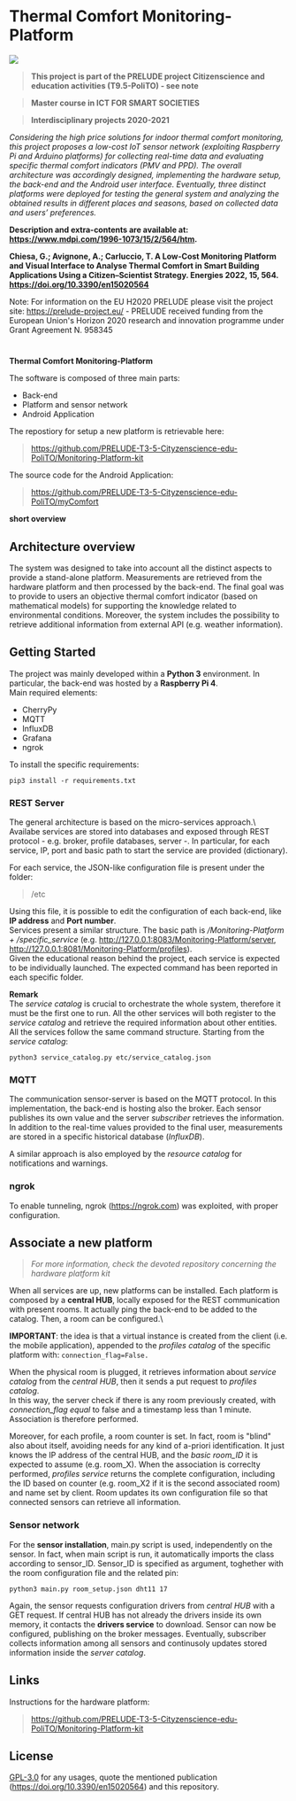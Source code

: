 # Thermal Comfort Monitoring-Platform
![](https://www.politocomunica.polito.it/var/politocomunica/storage/images/media/images/marchio_e_logotipo_politecnico_di_torino/55127-3-ita-IT/marchio_e_logotipo_politecnico_di_torino_full.png) 


> **This project is part of the PRELUDE project Citizenscience and education activities (T9.5-PoliTO) - see note**

> **Master course in ICT FOR SMART SOCIETIES**

> **Interdisciplinary projects 2020-2021**

*Considering the high price solutions for indoor thermal comfort monitoring, this project proposes a low-cost IoT sensor network (exploiting Raspberry Pi and Arduino platforms) for collecting real-time data and evaluating specific thermal comfort indicators (PMV and PPD). The overall architecture was accordingly designed, implementing the hardware setup, the back-end and the Android user interface. Eventually, three distinct platforms were deployed for testing the general system and analyzing the obtained results in different places and seasons, based on collected data and users’ preferences.*

**Description and extra-contents are available at: https://www.mdpi.com/1996-1073/15/2/564/htm.**

**Chiesa, G.; Avignone, A.; Carluccio, T. A Low-Cost Monitoring Platform and Visual Interface to Analyse Thermal Comfort in Smart Building Applications Using a Citizen–Scientist Strategy. Energies 2022, 15, 564. https://doi.org/10.3390/en15020564**

Note: For information on the EU H2020 PRELUDE please visit the project site: https://prelude-project.eu/ - PRELUDE received funding from the European Union's Horizon 2020 research and innovation programme under Grant Agreement N. 958345

#
**Thermal Comfort Monitoring-Platform**

The software is composed of three main parts:
- Back-end
- Platform and sensor network
- Android Application

The repostiory for setup a new platform is retrievable here:

> https://github.com/PRELUDE-T3-5-Cityzenscience-edu-PoliTO/Monitoring-Platform-kit

The source code for the Android Application:

> https://github.com/PRELUDE-T3-5-Cityzenscience-edu-PoliTO/myComfort

**short overview**
## Architecture overview

The system was designed to take into account all the distinct aspects to provide a stand-alone platform. Measurements are retrieved from the hardware platform and then processed by the back-end. The final goal was to provide to users an objective thermal comfort indicator (based on mathematical models) for supporting the knowledge related to environmental conditions. Moreover, the system includes the possibility to retrieve additional information from external API (e.g. weather information).

## Getting Started

The project was mainly developed within a **Python 3** environment. In particular, the back-end was hosted by a **Raspberry Pi 4**.\
Main required elements:
* CherryPy
* MQTT
* InfluxDB
* Grafana
* ngrok

To install the specific requirements:

``
pip3 install -r requirements.txt
``

### REST Server

The general architecture is based on the micro-services approach.\ Availabe services are stored into databases and exposed through REST protocol - e.g. broker, profile databases, server -. In particular, for each service, IP, port and basic path to start the service are provided (dictionary).

For each service, the JSON-like configuration file is present under the folder:
> /etc 

Using this file, it is possible to edit the configuration of each back-end, like **IP address** and **Port number**. \
Services present a similar structure. The basic path is */Monitoring-Platform + /specific_service* (e.g. http://127.0.0.1:8083/Monitoring-Platform/server, http://127.0.0.1:8081/Monitoring-Platform/profiles). \
Given the educational reason behind the project, each service is expected to be individually launched. The expected command has been reported in each specific folder.

**Remark**\
The *service catalog* is crucial to orchestrate the whole system, therefore it must be the first one to run. All the other services will both register to the *service catalog* and retrieve the required information about other entities.\
All the services follow the same command structure. Starting from the *service catalog*:

``
python3 service_catalog.py etc/service_catalog.json
``


### MQTT 
The communication sensor-server is based on the MQTT protocol. In this implementation, the back-end is hosting also the broker. Each sensor publishes its own value and the server *subscriber* retrieves the information. In addition to the real-time values provided to the final user, measurements are stored in a specific historical database (*InfluxDB*).

A similar approach is also employed by the *resource catalog* for notifications and warnings.

### ngrok
To enable tunneling, ngrok (https://ngrok.com) was exploited, with proper configuration.

## Associate a new platform

> *For more information, check the devoted repository concerning the hardware platform kit*

When all services are up, new platforms can be installed. Each platform is composed by a **central HUB**, locally exposed for the REST communication with present rooms. It actually ping the back-end to be added to the catalog. Then, a room can be configured.\

**IMPORTANT**: the idea is that a virtual instance is created from the client (i.e. the mobile application), appended to the *profiles catalog* of the specific platform with:
``
connection_flag=False. 
``

When the physical room is plugged, it retrieves information about *service catalog* from the *central HUB*, then it sends a put request to *profiles catalog*.\
In this way, the server check if there is any room previously created, with *connection_flag equal* to false and a timestamp less than 1 minute. Association is therefore performed. 

Moreover, for each profile, a room counter is set. In fact, room is "blind" also about itself, avoiding needs for any kind of a-priori identification. It just knows the IP address of the central HUB, and the *basic room_ID* it is expected to assume (e.g. room_X). When the association is correclty performed, *profiles service* returns the complete configuration, including the ID based on counter (e.g. room_X2 if it is the second associated room) and name set by client. Room updates its own configuration file so that connected sensors can retrieve all information.

### Sensor network
For the **sensor installation**, main.py script is used, independently on the sensor. In fact, when main script is run, it automatically imports the class according to sensor_ID. Sensor_ID is specified as argument, toghether with the room configuration file and the related pin:
```
python3 main.py room_setup.json dht11 17 
```

Again, the sensor requests configuration drivers from *central HUB* with a GET request. If central HUB has not already the drivers inside its own memory, it contacts the **drivers service** to download. Sensor can now be configured, publishing on the broker messages. Eventually, subscriber collects information among all sensors and continusoly updates stored information inside the *server catalog*.

## Links

Instructions for the hardware platform:

>https://github.com/PRELUDE-T3-5-Cityzenscience-edu-PoliTO/Monitoring-Platform-kit

## License
[GPL-3.0](./LICENSE)  for any usages, quote the mentioned publication (https://doi.org/10.3390/en15020564) and this repository.


